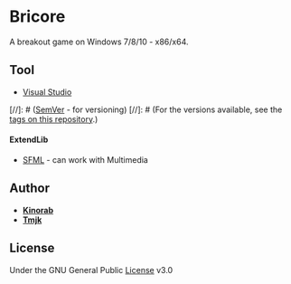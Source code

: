 # Bricore

A breakout game on Windows 7/8/10 - x86/x64.

## Tool

* [Visual Studio](https://www.visualstudio.com/)

[//]: # ([SemVer](http://semver.org/) - for versioning)
[//]: # (For the versions available, see the [tags on this repository](https://github.com/kinorab/pigject/tags).)

#### ExtendLib

* [SFML](https://www.sfml-dev.org/) - can work with Multimedia

## Author

* [**Kinorab**](https://github.com/Kinorab)
* [**Tmjk**](https://github.com/Tmjk)

## License

Under the GNU General Public [License](LICENSE.md) v3.0
